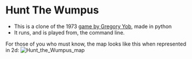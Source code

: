# Hunt The Wumpus

- This is a clone of the 1973 [game by Gregory Yob](https://en.m.wikipedia.org/wiki/Hunt_the_Wumpus), made in python
- It runs, and is played from, the command line.

For those of you who must know, the map looks like this when represented in 2d:
![Hunt_the_Wumpus_map](https://user-images.githubusercontent.com/70079907/183760414-46eb29e0-5d71-41d8-8e7c-71d8aa16622b.png)
